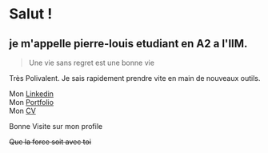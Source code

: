 # Salut !
## je m'appelle **pierre-louis** etudiant en A2 a l'IIM. 

>Une vie sans regret est une bonne vie

Très Polivalent. Je sais rapidement prendre vite en main de nouveaux outils. 



Mon <a href="https://www.linkedin.com/in/pierre-louis-sans-7756b0223/">Linkedin</a>
<br>
Mon <a href="https://portfolio-pl83.vercel.app">Portfolio</a>
<br>
Mon <a href="CV_Pierre-louis_SANS.pdf" download>CV</a>

Bonne Visite sur mon profile

~~Que la force soit avec toi~~
